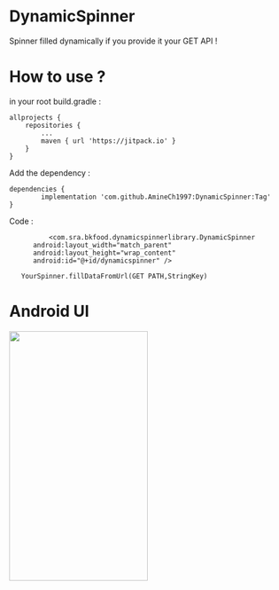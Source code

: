 # DynamicSpinner

Spinner filled dynamically if you provide it your GET API ! 

# How to use ?

in your root build.gradle : 

	allprojects {
		repositories {
			...
			maven { url 'https://jitpack.io' }
		}
	}
  
Add the dependency :  

	dependencies {
	        implementation 'com.github.AmineCh1997:DynamicSpinner:Tag'
	}

Code : 

              <com.sra.bkfood.dynamicspinnerlibrary.DynamicSpinner
          android:layout_width="match_parent"
          android:layout_height="wrap_content"
          android:id="@+id/dynamicspinner" />

       YourSpinner.fillDataFromUrl(GET PATH,StringKey)

               


# Android UI 

<img src="https://zupimages.net/up/20/45/bk4i.png" width="250" height="450">
